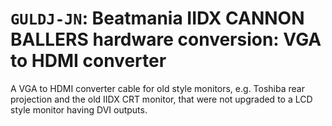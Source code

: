 # `GULDJ-JN`: Beatmania IIDX CANNON BALLERS hardware conversion: VGA to HDMI converter

A VGA to HDMI converter cable for old style monitors, e.g. Toshiba rear projection and the old IIDX CRT monitor,
that were not upgraded to a LCD style monitor having DVI outputs.
